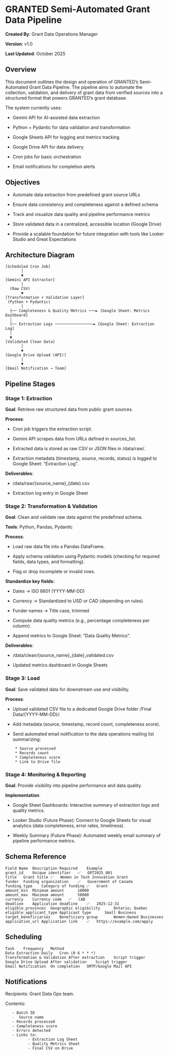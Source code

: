 # GRANTED Semi-Automated Grant Data Pipeline

**Created By**: Grant Data Operations Manager

**Version**: v1.0

**Last Updated**: October 2025

## Overview

This document outlines the design and operation of GRANTED’s Semi-Automated Grant Data Pipeline.
The pipeline aims to automate the collection, validation, and delivery of grant data from verified sources into a structured format that powers GRANTED’s grant database.

The system currently uses:

- Gemini API for AI-assisted data extraction

- Python + Pydantic for data validation and transformation

- Google Sheets API for logging and metrics tracking

- Google Drive API for data delivery

- Cron jobs for basic orchestration

- Email notifications for completion alerts

## Objectives

- Automate data extraction from predefined grant source URLs

- Ensure data consistency and completeness against a defined schema

- Track and visualize data quality and pipeline performance metrics

- Store validated data in a centralized, accessible location (Google Drive)

- Provide a scalable foundation for future integration with tools like Looker Studio and Great Expectations

## Architecture Diagram
```
[Scheduled Cron Job]
       │
       ▼
[Gemini API Extractor]
       │
  (Raw CSV)
       ▼
[Transformation + Validation Layer]
 (Python + Pydantic)
       │
  ├── Completeness & Quality Metrics ───► [Google Sheet: Metrics Dashboard]
  │
  ├── Extraction Logs ─────────────────► [Google Sheet: Extraction Log]
  │
  ▼
[Validated Clean Data]
       │
       ▼
[Google Drive Upload (API)]
       │
       ▼
[Email Notification → Team]
```

## Pipeline Stages

### Stage 1: Extraction

**Goal**: Retrieve raw structured data from public grant sources.

**Process**:

- Cron job triggers the extraction script.

- Gemini API scrapes data from URLs defined in sources_list.

- Extracted data is stored as raw CSV or JSON files in /data/raw/.

- Extraction metadata (timestamp, source, records, status) is logged to Google Sheet: “Extraction Log”.

**Deliverables**:

- /data/raw/{source_name}_{date}.csv

- Extraction log entry in Google Sheet

### Stage 2: Transformation & Validation

**Goal**: Clean and validate raw data against the predefined schema.

**Tools**: Python, Pandas, Pydantic

**Process**:

- Load raw data file into a Pandas DataFrame.

- Apply schema validation using Pydantic models (checking for required fields, data types, and formatting).

- Flag or drop incomplete or invalid rows.

**Standardize key fields:**

- Dates → ISO 8601 (YYYY-MM-DD)

- Currency → Standardized to USD or CAD (depending on rules)

- Funder names → Title case, trimmed

- Compute data quality metrics (e.g., percentage completeness per column).

- Append metrics to Google Sheet: “Data Quality Metrics”.

**Deliverables**:

- /data/clean/{source_name}_{date}_validated.csv

- Updated metrics dashboard in Google Sheets

### Stage 3: Load

**Goal**: Save validated data for downstream use and visibility.

**Process**:

- Upload validated CSV file to a dedicated Google Drive folder /Final Data/{YYYY-MM-DD}/.

- Add metadata (source, timestamp, record count, completeness score).

- Send automated email notification to the data operations mailing list summarizing:
       
       * Source processed
       * Records count
       * Completeness score
       * Link to Drive file

### Stage 4: Monitoring & Reporting

**Goal**: Provide visibility into pipeline performance and data quality.

**Implementation**:

- Google Sheet Dashboards: Interactive summary of extraction logs and quality metrics.

- Looker Studio (Future Phase): Connect to Google Sheets for visual analytics (data completeness, error rates, timeliness).

- Weekly Summary (Future Phase): Automated weekly email summary of pipeline performance metrics.

## Schema Reference
```
Field Name	Description	Required	Example
grant_id	Unique identifier	✅	GRT2025_001
title	Grant title	✅	Women in Tech Innovation Grant
funder	Funding organization	✅	Government of Canada
funding_type	Category of funding	✅	Grant
amount_min	Minimum amount		10000
amount_max	Maximum amount		50000
currency	Currency code	✅	CAD
deadline	Application deadline	✅	2025-12-31
eligible_provinces	Geographic eligibility		Ontario; Quebec
eligible_applicant_type	Applicant type		Small Business
target_beneficiaries	Beneficiary group		Women-Owned Businesses
application_url	Application link	✅	https://example.com/apply

```

## Scheduling

```
Task	Frequency	Method
Data Extraction	Daily	Cron (0 6 * * *)
Transformation & Validation	After extraction	Script trigger
Google Drive Upload	After validation	Script trigger
Email Notification	On completion	SMTP/Google Mail API
```

## Notifications

Recipients: Grant Data Ops team.

Contents:

       - Batch ID
       -  Source name
       - Records processed
       - Completeness score
       - Errors detected
       - Links to:
              - Extraction Log Sheet
              - Quality Metrics Sheet
              - Final CSV on Drive
